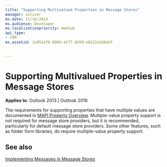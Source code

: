 ```yaml
---
title: "Supporting Multivalued Properties in Message Stores"
manager: soliver
ms.date: 11/16/2014
ms.audience: Developer
ms.localizationpriority: medium
api_type:
- COM
ms.assetid: 1e951ef6-899d-4277-8450-eb222a3d0ebf
 
 
---
```


# Supporting Multivalued Properties in Message Stores

  
  
**Applies to**: Outlook 2013 | Outlook 2016 
  
The requirements for supporting properties that have multiple values are documented in [MAPI Property Overview](mapi-property-overview.md). Multiple-value property support is not required for message store providers, but it is recommended, particularly for default message store providers. Some other features, such as folder form libraries, do require multiple-value property support.
  
## See also



[Implementing Messages in Message Stores](implementing-messages-in-message-stores.md)

